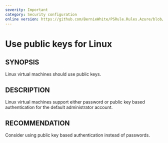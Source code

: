 ```yaml
---
severity: Important
category: Security configuration
online version: https://github.com/BernieWhite/PSRule.Rules.Azure/blob/master/docs/rules/en/Azure.VM.PublicKey.md
---
```


# Use public keys for Linux

## SYNOPSIS

Linux virtual machines should use public keys.

## DESCRIPTION

Linux virtual machines support either password or public key based authentication for the default administrator account.

## RECOMMENDATION

Consider using public key based authentication instead of passwords.
